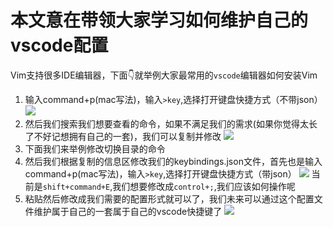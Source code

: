 # 本文意在带领大家学习如何维护自己的vscode配置

Vim支持很多IDE编辑器，下面👇就举例大家最常用的`vscode`编辑器如何安装Vim

1. 输入command+p(mac写法)，输入`>key`,选择打开键盘快捷方式（不带json）
  ![](https://pic.imgdb.cn/item/62c2a1d95be16ec74a298f9c.png)
2. 然后我们搜索我们想要查看的命令，如果不满足我们的需求(如果你觉得太长了不好记想拥有自己的一套)，我们可以复制并修改
  ![](https://pic.imgdb.cn/item/62c2a1ed5be16ec74a29a853.png)
3. 下面我们来举例修改切换目录的命令
4. 然后我们根据复制的信息区修改我们的keybindings.json文件，首先也是输入command+p(mac写法)，输入`>key`,选择打开键盘快捷方式（带json）
   ![](https://pic.imgdb.cn/item/62c2a00e5be16ec74a27313f.png)
   当前是`shift+command+E`,我们想要修改成`control+;`,我们应该如何操作呢
5. 粘贴然后修改成我们需要的配置形式就可以了，我们未来可以通过这个配置文件维护属于自己的一套属于自己的vscode快捷键了
   ![](https://pic.imgdb.cn/item/62c2a3515be16ec74a2b8621.png)



<!-- [![key.png](https://i.postimg.cc/c1vvJknF/key.png)](https://postimg.cc/5jM473pz) -->

